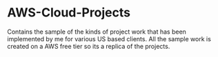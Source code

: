 # AWS-Cloud-Projects
Contains the sample of the kinds of project work that has been implemented by me for various US based clients. All the sample work is created on a AWS free tier so its a replica of the projects.
